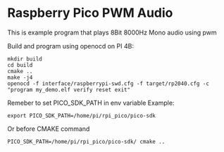 # Raspberry Pico PWM Audio
This is example program that plays 8Bit 8000Hz Mono audio using pwm

Build and program using openocd on PI 4B: 
```
mkdir build
cd build
cmake ..
make -j4
openocd -f interface/raspberrypi-swd.cfg -f target/rp2040.cfg -c "program my_demo.elf verify reset exit"
```
Remeber to set PICO_SDK_PATH in env variable
Example:

```
export PICO_SDK_PATH=/home/pi/rpi_pico/pico-sdk
```

Or before CMAKE command

```
PICO_SDK_PATH=/home/pi/rpi_pico/pico-sdk/ cmake ..
```
